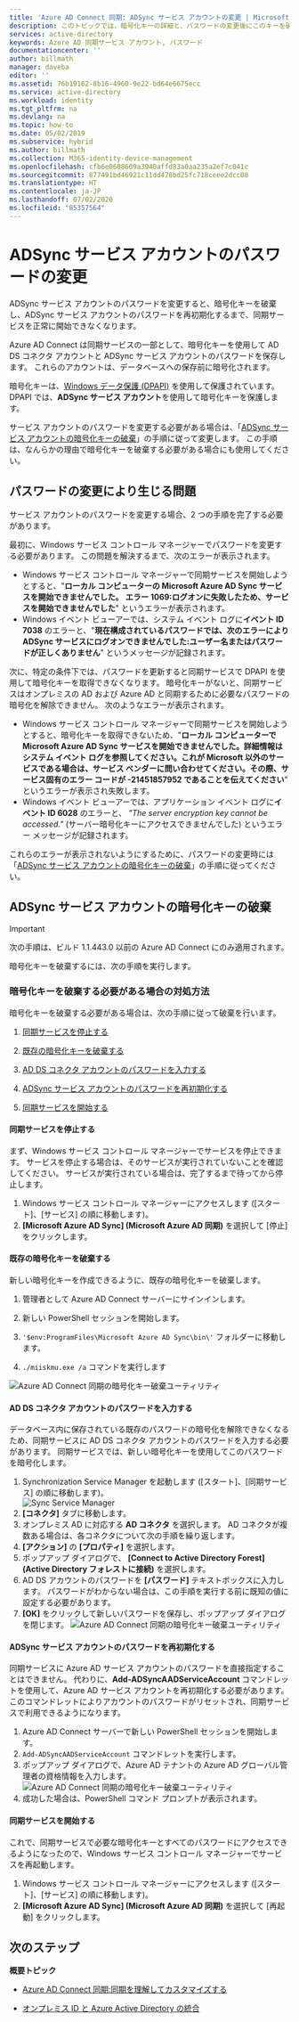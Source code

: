 ```yaml
---
title: 'Azure AD Connect 同期: ADSync サービス アカウントの変更 | Microsoft Docs'
description: このトピックでは、暗号化キーの詳細と、パスワードの変更後にこのキーを破棄する方法について説明します。
services: active-directory
keywords: Azure AD 同期サービス アカウント, パスワード
documentationcenter: ''
author: billmath
manager: daveba
editor: ''
ms.assetid: 76b19162-8b16-4960-9e22-bd64e6675ecc
ms.service: active-directory
ms.workload: identity
ms.tgt_pltfrm: na
ms.devlang: na
ms.topic: how-to
ms.date: 05/02/2019
ms.subservice: hybrid
ms.author: billmath
ms.collection: M365-identity-device-management
ms.openlocfilehash: cfb6e0608609a3940affd83a0aa235a2ef7c041c
ms.sourcegitcommit: 877491bd46921c11dd478bd25fc718ceee2dcc08
ms.translationtype: HT
ms.contentlocale: ja-JP
ms.lasthandoff: 07/02/2020
ms.locfileid: "85357564"
---
```

# <a name="changing-the-adsync-service-account-password"></a>ADSync サービス アカウントのパスワードの変更
ADSync サービス アカウントのパスワードを変更すると、暗号化キーを破棄し、ADSync サービス アカウントのパスワードを再初期化するまで、同期サービスを正常に開始できなくなります。 

Azure AD Connect は同期サービスの一部として、暗号化キーを使用して AD DS コネクタ アカウントと ADSync サービス アカウントのパスワードを保存します。  これらのアカウントは、データベースへの保存前に暗号化されます。 

暗号化キーは、[Windows データ保護 (DPAPI)](https://msdn.microsoft.com/library/ms995355.aspx) を使用して保護されています。 DPAPI では、**ADSync サービス アカウント**を使用して暗号化キーを保護します。 

サービス アカウントのパスワードを変更する必要がある場合は、「[ADSync サービス アカウントの暗号化キーの破棄](#abandoning-the-adsync-service-account-encryption-key)」の手順に従って変更します。  この手順は、なんらかの理由で暗号化キーを破棄する必要がある場合にも使用してください。

## <a name="issues-that-arise-from-changing-the-password"></a>パスワードの変更により生じる問題
サービス アカウントのパスワードを変更する場合、2 つの手順を完了する必要があります。

最初に、Windows サービス コントロール マネージャーでパスワードを変更する必要があります。  この問題を解決するまで、次のエラーが表示されます。


- Windows サービス コントロール マネージャーで同期サービスを開始しようとすると、"**ローカル コンピューターの Microsoft Azure AD Sync サービスを開始できませんでした。** **エラー 1069:ログオンに失敗したため、サービスを開始できませんでした**" というエラーが表示されます。
- Windows イベント ビューアーでは、システム イベント ログに**イベント ID 7038** のエラーと、"**現在構成されているパスワードでは、次のエラーにより ADSync サービスにログオンできませんでした:ユーザー名またはパスワードが正しくありません**" というメッセージが記録されます。

次に、特定の条件下では、パスワードを更新すると同期サービスで DPAPI を使用して暗号化キーを取得できなくなります。 暗号化キーがないと、同期サービスはオンプレミスの AD および Azure AD と同期するために必要なパスワードの暗号化を解除できません。
次のようなエラーが表示されます。

- Windows サービス コントロール マネージャーで同期サービスを開始しようとすると、暗号化キーを取得できないため、"<strong>ローカル コンピューターで Microsoft Azure AD Sync サービスを開始できませんでした。詳細情報はシステム イベント ログを参照してください。これが Microsoft 以外のサービスである場合は、サービス ベンダーに問い合わせてください。その際、サービス固有のエラー コードが -21451857952 であることを伝えてください</strong>" というエラーが表示され失敗します。
- Windows イベント ビューアーでは、アプリケーション イベント ログに**イベント ID 6028** のエラーと、 *"The server encryption key cannot be accessed."* (サーバー暗号化キーにアクセスできませんでした) というエラー メッセージが記録されます。

これらのエラーが表示されないようにするために、パスワードの変更時には「[ADSync サービス アカウントの暗号化キーの破棄](#abandoning-the-adsync-service-account-encryption-key)」の手順に従ってください。
 
## <a name="abandoning-the-adsync-service-account-encryption-key"></a>ADSync サービス アカウントの暗号化キーの破棄
>[!IMPORTANT]
>次の手順は、ビルド 1.1.443.0 以前の Azure AD Connect にのみ適用されます。

暗号化キーを破棄するには、次の手順を実行します。

### <a name="what-to-do-if-you-need-to-abandon-the-encryption-key"></a>暗号化キーを破棄する必要がある場合の対処方法

暗号化キーを破棄する必要がある場合は、次の手順に従って破棄を行います。

1. [同期サービスを停止する](#stop-the-synchronization-service)

1. [既存の暗号化キーを破棄する](#abandon-the-existing-encryption-key)

2. [AD DS コネクタ アカウントのパスワードを入力する](#provide-the-password-of-the-ad-ds-connector-account)

3. [ADSync サービス アカウントのパスワードを再初期化する](#reinitialize-the-password-of-the-adsync-service-account)

4. [同期サービスを開始する](#start-the-synchronization-service)

#### <a name="stop-the-synchronization-service"></a>同期サービスを停止する
まず、Windows サービス コントロール マネージャーでサービスを停止できます。  サービスを停止する場合は、そのサービスが実行されていないことを確認してください。  サービスが実行されている場合は、完了するまで待ってから停止します。


1. Windows サービス コントロール マネージャーにアクセスします ([スタート]、[サービス] の順に移動します)。
2. **[Microsoft Azure AD Sync] \(Microsoft Azure AD 同期)** を選択して [停止] をクリックします。

#### <a name="abandon-the-existing-encryption-key"></a>既存の暗号化キーを破棄する
新しい暗号化キーを作成できるように、既存の暗号化キーを破棄します。

1. 管理者として Azure AD Connect サーバーにサインインします。

2. 新しい PowerShell セッションを開始します。

3. `'$env:ProgramFiles\Microsoft Azure AD Sync\bin\'` フォルダーに移動します。

4. `./miiskmu.exe /a` コマンドを実行します

![Azure AD Connect 同期の暗号化キー破棄ユーティリティ](./media/how-to-connect-sync-change-serviceacct-pass/key5.png)

#### <a name="provide-the-password-of-the-ad-ds-connector-account"></a>AD DS コネクタ アカウントのパスワードを入力する
データベース内に保存されている既存のパスワードの暗号化を解除できなくなるため、同期サービスに AD DS コネクタ アカウントのパスワードを入力する必要があります。 同期サービスでは、新しい暗号化キーを使用してこのパスワードを暗号化します。

1. Synchronization Service Manager を起動します ([スタート]、[同期サービス] の順に移動します)。
</br>![Sync Service Manager](./media/how-to-connect-sync-change-serviceacct-pass/startmenu.png)  
2. **[コネクタ]** タブに移動します。
3. オンプレミス AD に対応する **AD コネクタ** を選択します。 AD コネクタが複数ある場合は、各コネクタについて次の手順を繰り返します。
4. **[アクション]** の **[プロパティ]** を選択します。
5. ポップアップ ダイアログで、 **[Connect to Active Directory Forest] \(Active Directory フォレストに接続)** を選択します。
6. AD DS アカウントのパスワードを **[パスワード]** テキストボックスに入力します。 パスワードがわからない場合は、この手順を実行する前に既知の値に設定する必要があります。
7. **[OK]** をクリックして新しいパスワードを保存し、ポップアップ ダイアログを閉じます。
![Azure AD Connect 同期の暗号化キー破棄ユーティリティ](./media/how-to-connect-sync-change-serviceacct-pass/key6.png)

#### <a name="reinitialize-the-password-of-the-adsync-service-account"></a>ADSync サービス アカウントのパスワードを再初期化する
同期サービスに Azure AD サービス アカウントのパスワードを直接指定することはできません。 代わりに、**Add-ADSyncAADServiceAccount** コマンドレットを使用して、Azure AD サービス アカウントを再初期化する必要があります。 このコマンドレットによりアカウントのパスワードがリセットされ、同期サービスで利用できるようになります。

1. Azure AD Connect サーバーで新しい PowerShell セッションを開始します。
2. `Add-ADSyncAADServiceAccount` コマンドレットを実行します。
3. ポップアップ ダイアログで、Azure AD テナントの Azure AD グローバル管理者の資格情報を入力します。
![Azure AD Connect 同期の暗号化キー破棄ユーティリティ](./media/how-to-connect-sync-change-serviceacct-pass/key7.png)
4. 成功した場合は、PowerShell コマンド プロンプトが表示されます。

#### <a name="start-the-synchronization-service"></a>同期サービスを開始する
これで、同期サービスで必要な暗号化キーとすべてのパスワードにアクセスできるようになったので、Windows サービス コントロール マネージャーでサービスを再起動します。


1. Windows サービス コントロール マネージャーにアクセスします ([スタート]、[サービス] の順に移動します)。
2. **[Microsoft Azure AD Sync] \(Microsoft Azure AD 同期)** を選択して [再起動] をクリックします。

## <a name="next-steps"></a>次のステップ
**概要トピック**

* [Azure AD Connect 同期:同期を理解してカスタマイズする](how-to-connect-sync-whatis.md)

* [オンプレミス ID と Azure Active Directory の統合](whatis-hybrid-identity.md)
